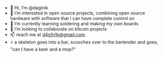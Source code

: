- 👋 Hi, I’m @daginik
- 👀 I’m interested in open source projects, combining open source hardware with software that I can have complete control on
- 🌱 I’m currently learning soldering and making my own boards
- 💞️ I’m looking to collaborate on bitcoin projects
- 📫 reach me at d4g1n1k@gmail.com
- ⚡ a skeleton goes into a bar, scooches over to the bartender and goes, "can I have a beer and a mop?"

<!---
daginik/daginik is a ✨ special ✨ repository because its `README.md` (this file) appears on your GitHub profile.
You can click the Preview link to take a look at your changes.
--->
